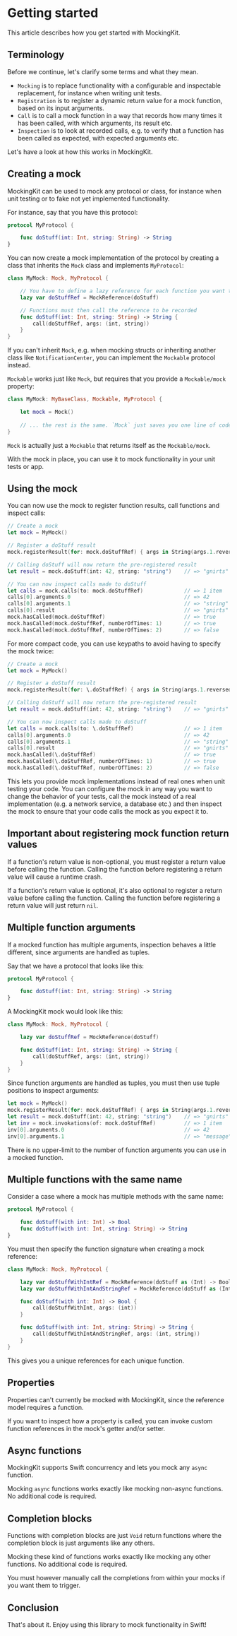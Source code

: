 # Getting started

This article describes how you get started with MockingKit.


## Terminology

Before we continue, let's clarify some terms and what they mean.

* `Mocking` is to replace functionality with a configurable and inspectable replacement, for instance when writing unit tests. 
* `Registration` is to register a dynamic return value for a mock function, based on its input arguments.
* `Call` is to call a mock function in a way that records how many times it has been called, with which arguments, its result etc.
* `Inspection` is to look at recorded calls, e.g. to verify that a function has been called as expected, with expected arguments etc.

Let's have a look at how this works in MockingKit.



## Creating a mock

MockingKit can be used to mock any protocol or class, for instance when unit testing or to fake not yet implemented functionality.

For instance, say that you have this protocol:

```swift
protocol MyProtocol {

    func doStuff(int: Int, string: String) -> String
}
```

You can now create a mock implementation of the protocol by creating a class that inherits the ``Mock`` class and implements `MyProtocol`:

```swift
class MyMock: Mock, MyProtocol {

    // You have to define a lazy reference for each function you want to mock
    lazy var doStuffRef = MockReference(doStuff)

    // Functions must then call the reference to be recorded
    func doStuff(int: Int, string: String) -> String {
        call(doStuffRef, args: (int, string))
    }
}
```

If you can't inherit ``Mock``, e.g. when mocking structs or inheriting another class like `NotificationCenter`, you can implement the ``Mockable`` protocol instead.

``Mockable`` works just like ``Mock``, but requires that you provide a ``Mockable/mock`` property: 

```swift
class MyMock: MyBaseClass, Mockable, MyProtocol {

    let mock = Mock()
    
    // ... the rest is the same. `Mock` just saves you one line of code :)
}
```

``Mock`` is actually just a ``Mockable`` that returns itself as the ``Mockable/mock``.

With the mock in place, you can use it to mock functionality in your unit tests or app.



## Using the mock  

You can now use the mock to register function results, call functions and inspect calls:

```swift
// Create a mock
let mock = MyMock()

// Register a doStuff result
mock.registerResult(for: mock.doStuffRef) { args in String(args.1.reversed()) }

// Calling doStuff will now return the pre-registered result
let result = mock.doStuff(int: 42, string: "string")    // => "gnirts"

// You can now inspect calls made to doStuff
let calls = mock.calls(to: mock.doStuffRef)             // => 1 item
calls[0].arguments.0                                    // => 42
calls[0].arguments.1                                    // => "string"
calls[0].result                                         // => "gnirts"
mock.hasCalled(mock.doStuffRef)                         // => true
mock.hasCalled(mock.doStuffRef, numberOfTimes: 1)       // => true
mock.hasCalled(mock.doStuffRef, numberOfTimes: 2)       // => false
```

For more compact code, you can use keypaths to avoid having to specify the mock twice:

```swift
// Create a mock
let mock = MyMock()

// Register a doStuff result
mock.registerResult(for: \.doStuffRef) { args in String(args.1.reversed()) }

// Calling doStuff will now return the pre-registered result
let result = mock.doStuff(int: 42, string: "string")    // => "gnirts"

// You can now inspect calls made to doStuff
let calls = mock.calls(to: \.doStuffRef)                // => 1 item
calls[0].arguments.0                                    // => 42
calls[0].arguments.1                                    // => "string"
calls[0].result                                         // => "gnirts"
mock.hasCalled(\.doStuffRef)                            // => true
mock.hasCalled(\.doStuffRef, numberOfTimes: 1)          // => true
mock.hasCalled(\.doStuffRef, numberOfTimes: 2)          // => false
```

This lets you provide mock implementations instead of real ones when unit testing your code. You can configure the mock in any way you want to change the behavior of your tests, call the mock instead of a real implementation (e.g. a network service, a database etc.) and then inspect the mock to ensure that your code calls the mock as you expect it to.



## Important about registering mock function return values

If a function's return value is non-optional, you must register a return value before calling the function. Calling the function before registering a return value will cause a runtime crash.

If a function's return value is optional, it's also optional to register a return value before calling the function. Calling the function before registering a return value will just return `nil`.



## Multiple function arguments

If a mocked function has multiple arguments, inspection behaves a little different, since arguments are handled as tuples.

Say that we have a protocol that looks like this:

```swift
protocol MyProtocol {

    func doStuff(int: Int, string: String) -> String
}
```

A MockingKit mock would look like this:

```swift
class MyMock: Mock, MyProtocol {

    lazy var doStuffRef = MockReference(doStuff)

    func doStuff(int: Int, string: String) -> String {
        call(doStuffRef, args: (int, string))
    }
}
```

Since function arguments are handled as tuples, you must then use tuple positions to inspect arguments:

```swift
let mock = MyMock()
mock.registerResult(for: mock.doStuffRef) { args in String(args.1.reversed()) }
let result = mock.doStuff(int: 42, string: "string")    // => "gnirts"
let inv = mock.invokations(of: mock.doStuffRef)         // => 1 item
inv[0].arguments.0                                      // => 42
inv[0].arguments.1                                      // => "message"
```

There is no upper-limit to the number of function arguments you can use in a mocked function.



## Multiple functions with the same name

Consider a case where a mock has multiple methods with the same name:

```swift
protocol MyProtocol {

    func doStuff(with int: Int) -> Bool
    func doStuff(with int: Int, string: String) -> String
}
```

You must then specify the function signature when creating a mock reference:

```swift
class MyMock: Mock, MyProtocol {

    lazy var doStuffWithIntRef = MockReference(doStuff as (Int) -> Bool)
    lazy var doStuffWithIntAndStringRef = MockReference(doStuff as (Int, String) -> String)

    func doStuff(with int: Int) -> Bool {
        call(doStuffWithInt, args: (int))
    }

    func doStuff(with int: Int, string: String) -> String {
        call(doStuffWithIntAndStringRef, args: (int, string))
    }
}
```

This gives you a unique references for each unique function.



## Properties

Properties can't currently be mocked with MockingKit, since the reference model requires a function. 

If you want to inspect how a property is called, you can invoke custom function references in the mock's getter and/or setter.



## Async functions

MockingKit supports Swift concurrency and lets you mock any `async` function.

Mocking `async` functions works exactly like mocking non-async functions. No additional code is required.



## Completion blocks

Functions with completion blocks are just `Void` return functions where the completion block is just arguments like any others.

Mocking these kind of functions works exactly like mocking any other functions. No additional code is required. 

You must however manually call the completions from within your mocks if you want them to trigger.



## Conclusion

That's about it. Enjoy using this library to mock functionality in Swift!
